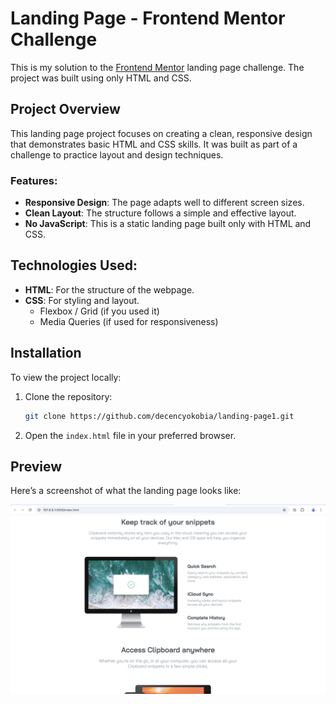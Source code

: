 # Landing Page - Frontend Mentor Challenge

This is my solution to the [Frontend Mentor](https://www.frontendmentor.io/) landing page challenge. The project was built using only HTML and CSS.

## Project Overview

This landing page project focuses on creating a clean, responsive design that demonstrates basic HTML and CSS skills. It was built as part of a challenge to practice layout and design techniques.

### Features:
- **Responsive Design**: The page adapts well to different screen sizes.
- **Clean Layout**: The structure follows a simple and effective layout.
- **No JavaScript**: This is a static landing page built only with HTML and CSS.

## Technologies Used:
- **HTML**: For the structure of the webpage.
- **CSS**: For styling and layout.
  - Flexbox / Grid (if you used it)
  - Media Queries (if used for responsiveness)

## Installation

To view the project locally:

1. Clone the repository:
   ```bash
   git clone https://github.com/decencyokobia/landing-page1.git
   ```

2. Open the `index.html` file in your preferred browser.

## Preview

Here’s a screenshot of what the landing page looks like:

![Landing Page Screenshot](./screenshot.png)

